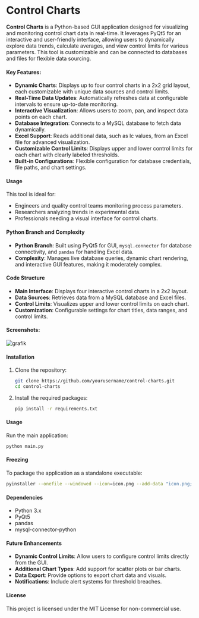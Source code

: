 # Control Charts

**Control Charts** is a Python-based GUI application designed for visualizing and monitoring control chart data in real-time. It leverages PyQt5 for an interactive and user-friendly interface, allowing users to dynamically explore data trends, calculate averages, and view control limits for various parameters. This tool is customizable and can be connected to databases and files for flexible data sourcing.

#### Key Features:
- **Dynamic Charts**: Displays up to four control charts in a 2x2 grid layout, each customizable with unique data sources and control limits.
- **Real-Time Data Updates**: Automatically refreshes data at configurable intervals to ensure up-to-date monitoring.
- **Interactive Visualization**: Allows users to zoom, pan, and inspect data points on each chart.
- **Database Integration**: Connects to a MySQL database to fetch data dynamically.
- **Excel Support**: Reads additional data, such as Ic values, from an Excel file for advanced visualization.
- **Customizable Control Limits**: Displays upper and lower control limits for each chart with clearly labeled thresholds.
- **Built-in Configurations**: Flexible configuration for database credentials, file paths, and chart settings.

#### Usage
This tool is ideal for:
- Engineers and quality control teams monitoring process parameters.
- Researchers analyzing trends in experimental data.
- Professionals needing a visual interface for control charts.

#### Python Branch and Complexity
- **Python Branch**: Built using PyQt5 for GUI, `mysql.connector` for database connectivity, and `pandas` for handling Excel data.
- **Complexity**: Manages live database queries, dynamic chart rendering, and interactive GUI features, making it moderately complex.

#### Code Structure
- **Main Interface**: Displays four interactive control charts in a 2x2 layout.
- **Data Sources**: Retrieves data from a MySQL database and Excel files.
- **Control Limits**: Visualizes upper and lower control limits on each chart.
- **Customization**: Configurable settings for chart titles, data ranges, and control limits.

#### Screenshots:

![grafik](https://github.com/user-attachments/assets/0943f627-a0d4-4050-8f66-7adfd616c22b)

#### Installation
1. Clone the repository:
   ```sh
   git clone https://github.com/yourusername/control-charts.git
   cd control-charts
   ```

2. Install the required packages:
   ```sh
   pip install -r requirements.txt
   ```

#### Usage
Run the main application:
```sh
python main.py
```

#### Freezing
To package the application as a standalone executable:
```sh
pyinstaller --onefile --windowed --icon=icon.png --add-data "icon.png;." --name "Control Charts" main.py
```

#### Dependencies
- Python 3.x
- PyQt5
- pandas
- mysql-connector-python

#### Future Enhancements
- **Dynamic Control Limits**: Allow users to configure control limits directly from the GUI.
- **Additional Chart Types**: Add support for scatter plots or bar charts.
- **Data Export**: Provide options to export chart data and visuals.
- **Notifications**: Include alert systems for threshold breaches.

#### License
This project is licensed under the MIT License for non-commercial use.
